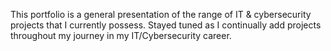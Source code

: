 This portfolio is a general presentation of the range of IT & cybersecurity projects that I currently possess. Stayed tuned as I continually add projects throughout my journey in my IT/Cybersecurity career.
